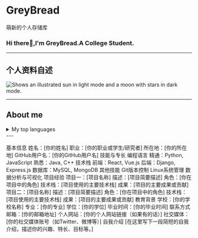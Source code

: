 # GreyBread
萌新的个人存储库
### Hi there👋,I'm GreyBread.A College Student.

---
## 个人资料自述
<picture>
  <source media="(prefers-color-scheme: dark)" srcset="https://user-images.githubusercontent.com/25423296/163456776-7f95b81a-f1ed-45f7-b7ab-8fa810d529fa.png">
  <source media="(prefers-color-scheme: light)" srcset="https://user-images.githubusercontent.com/25423296/163456779-a8556205-d0a5-45e2-ac17-42d089e3c3f8.png">
  <img alt="Shows an illustrated sun in light mode and a moon with stars in dark mode." src="https://user-images.githubusercontent.com/25423296/163456779-a8556205-d0a5-45e2-ac17-42d089e3c3f8.png">
</picture>

---
## About me

<details>
<summary>My top languages</summary>

| Rank | Languages |
|-----:|-----------|
|     1| JavaScript|
|     2| Python    |
|     3| SQL       |

</details>
---

基本信息
姓名：[你的姓名]
职业：[你的职业或学生/研究者]
所在地：[你的所在地]
GitHub用户名：[你的GitHub用户名]
技能与专长
编程语言
精通：Python, JavaScript
熟悉：Java, C++
技术栈
前端：React, Vue.js
后端：Django, Express.js
数据库：MySQL, MongoDB
其他技能
Git版本控制
Linux系统管理
数据分析与可视化
项目经验
项目一：[项目名称]
描述：[项目简要描述]
角色：[你在项目中的角色]
技术栈：[项目使用的主要技术栈]
成果：[项目的主要成果或贡献]
项目二：[项目名称]
描述：[项目简要描述]
角色：[你在项目中的角色]
技术栈：[项目使用的主要技术栈]
成果：[项目的主要成果或贡献]
教育背景
学校：[你的学校名称]
专业：[你的专业]
学位：[你的学位]
毕业时间：[你的毕业时间]
联系方式
邮箱：[你的邮箱地址]
个人网站：[你的个人网站链接（如果有的话）]
社交媒体：[你的社交媒体账号（如Twitter、微博等）]
自我介绍
[在这里写下一段简短的自我介绍，描述你的兴趣、特长、目标等。]

